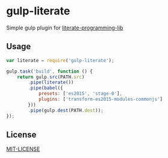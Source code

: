 # gulp-literate

Simple gulp plugin for [literate-programming-lib](https://github.com/jostylr/literate-programming-lib)

## Usage

```javascript
var literate = require('gulp-literate');

gulp.task('build', function () {
	return gulp.src(PATH.src)
		.pipe(literate())
		.pipe(babel({
			presets: ['es2015', 'stage-0'],
			plugins: ['transform-es2015-modules-commonjs']
		}))
		.pipe(gulp.dest(PATH.dest));
});
```


## License

[MIT-LICENSE](https://github.com/azaviruha/gulp-literate/blob/master/LICENSE)

